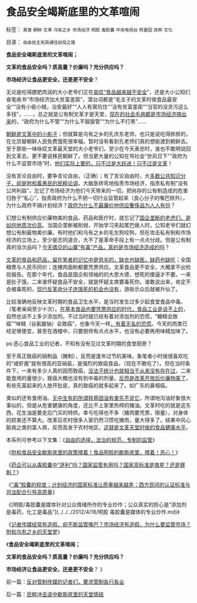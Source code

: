 # 食品安全竭斯底里的文革喧闹

标签： `美食` `朝鲜` `文革` `乌有之乡` `市场经济` `明胶` `毒胶囊` `中央电视台` `转基因` `民粹` `文化` 

目录： `自由民主宪政通往奴役之路`

**食品安全竭斯底里的文革喧闹；**

**文革的食品安全吗？质高量？价廉吗？充分供应吗？**

**市场经济让食品更安全，还是更不安全**？

无论是吃得膘肥肉润的大小老爷们正在[哀叹“食品越来越不安全](../../../2011/6/10/极度恐慌!水，空气，可口可乐……有毒？.md)”，还是大小公知们奋笔疾书“市场经济加大贫富差距”，潜台词都是“毛主子的文革时侯食品最安全”“没有小偷小贼，治安最好”“人人有窝坑住”“没有贫富差距”“当官的没贪污这么多钱”，……，总之就是公有制文革才是天堂，[现在的社会毛病都是市场经济搞出来](../../../2011/6/9/极度恐慌：监管让食品越来越不安全.md)的，“政府为什么不管”“为什么不狠狠管”“为什么不打黑”……

[朝鲜是文革中的小影子](../../../2009/6/3/朝鲜是个天堂，衣食住行减肥死都免费.md)；但就算是乌有之乡的孔庆东老师，也只是说吃得胖胖的，在北京替朝鲜人民免费饿死很幸福，暂时没有看到孔老师们真的想偷渡到朝鲜去。至于那些一味咏叹文革最天堂的大小老爷们，至少在今天表忠时，谁也不敢明说回到文革去，更不要说移民朝鲜了。但当更大量的公知在骂社会“世风日下”“政府为什么不监管市场”时，[他们实际上要的，只不过是大跃进！只不过是文革](../../../2012/4/9/文革为什么难以避免而且必须疯狂？.md)！

没有言论自由时，要争言论自由，（正确）；有了言论自由时，大[多数公共知识分子，却是附和着愚民的民粹论调](../../../2012/3/30/国产公知普遍愚昧，仅有“改变”的共识；.md)，大脑急转弯地指责市场经济，指责私有制“没有公共利益”，忘记了市场经济为他们今天带来的一切，把尚存的公有制造成的危害归咎于“私心”，指责政府为什么不把一切行业监管起来（良心分子的嘴巴除外），为什么政府不搞计划经济？[政府为什么不最廉价地供应奢侈品为人人有份](../../../2011/6/11/消费者不能保护自已吗？监管必不可少吗？.md)？

幻想公有制供应价廉物美的食品、药品和医疗时，就忘记了[国企垄断的老虎们，是如何地质次价高](../../../2010/9/25/国企垄断的房老虎会价廉物美吗？.md)。当国企垄断被削弱，开始学习夹起尾巴做人时，公知老爷们就幻想公有制最物美价廉。有时他们和乌有之乡的毛左狗咬狗，但在攻击私有制和市场经济的立场上，至少是志同道合，大不了是革命手段上有一点点分歧。但是公有制真的没次品吗？[今天偶见的山寨“有毒”产品，真的是市场经济造成的吗](../../../2010/2/1/三聚氰胺事件反思公有制.md)？

[文革的食品和药品，留在笔者的记忆中是低劣的，缺衣也缺医，缺药也缺吃](../../../2009/8/4/免费减肥的苏联人民非常有钱.md)；全国粮票与人民币同价；连猪肉面粉都要凭票供应。文革食品更不安全，大概拿不出检验报告。在那个年代，食品是国企和领袖的的大恩大德，想死的傻逼才不要。一来是肚子饿，二来谁怀疑食品不安全，就是怀疑主席要毒死你。谁敢说出来，肯定不会被毒死的，[现行反革命分子连饿死的机会也没有](../../../2012/4/9/被残杀的亲人，被灭绝的人性.md)，游街示众后就被升仙了。

比较准确地反映文革时期的食品卫生水平，是当时发生过多少起食堂食品中毒。（笔者亲闻至少十次）。[在基本食品也要凭票供应的时代，食品工业是谈不上的](../../../2011/6/11/监管越严,越是质次价高.md)，自然也谈不上多少添加剂。不过当时就已经有着对添加剂的恐慌，“糖精会致癌”“味精（谷氨酸钠）会致癌”，也象今天一样[，有着无名的恐慌](../../../2011/6/11/消费者不能保护自已吗？监管必不可少吗？.md)。今天的肉类已经足够便宜，甚至在酒楼中，只要厨师有点点水平，也没有必要再用味精加味了。

ps:恶心食品工业的记者，不知有没有见过文革时期的食堂厨房？

至于真正致癌的硝制品（腌制），反而是逢年过节的美味。象笔者小时侯很喜欢吃的“咸虾酱”就有很高的亚硝盐，是强烈的致癌食品，（现在不敢吃了）。但在当时条件下，一来有多少人真的因而致癌，[没法子统计也就相当于从来没有存在过](../../../2011/6/18/食品安全无端恐慌是社会最大危机.md)，二来能食用的量很少，致癌大概也没有到中毒的剂量。[反而是改革开放后价廉物美了](../../../2011/6/18/食品安全有成本，不可以无限索求.md)，有些先富起来的人放开肚皮，真的致癌的就多起来了。如广东的鼻咽癌。

类似的还有食用油。[无中生有的所谓转基因油有害先不说它](../../../2011/6/13/转基因禁入侵犯了消费者的人权.md)，所谓地沟油好象很大事似的，但是从危害健康的角度，还比不上家里热榨的猪油。文革时吃的就是这东西，花生油是要走后门买的特供。幸亏吃得也不多（猪肉要凭票，限量），对身体的损害还不算大。改革后农村很多人家仍然习惯吃猪肉，量大得多了。结果中风心脏病之类的富人病，反而高发于农村地区。[这就是文革天堂时侯的食品健康水平](../../../2011/6/13/食品安全道德化的竭斯底里.md)。

本系列可参考以下文集：《[自由的选择，法治的规范，专制的监管](../../../2011/7/16/自由的选择，法治的规范，专制的监管.md)》

《[附和食品安全歇斯底里的政策撑着！食品明胶的歇斯底里，撑着！恶心！](../../../2012/4/10/附和食品安全歇斯底里的民粹，撑着！恶心！.md)》

《[药企可以从毒胶囊中“逐利”吗？国家监管有用吗？国家高标准是救星？还是罪魁？](../../../2012/4/18/药企可以从毒胶囊中“逐利”吗？.md)》

《[“毒”胶囊的程度；计划经济的国家标准让质量越来越差；西方民间的认证标准与司法配合引导高质量](../../../2012/4/18/药企可以从毒胶囊中“逐利”吗？.md)》

《[明胶/毒胶囊是媒体针对公众情绪所作的专业炒作；公众真实的担心是“添加剂是毒药，化工是毒品”](../../../2012/4/18/明胶 毒胶囊是媒体的专业炒作.md)》

《[记者传媒经常有造假，却不能监管嘴巴？市场经济有造假，为什么要监管市场？附和乌有之乡的天堂梦](../../../2012/4/19/反对管制传媒的记者们，要求管制各行各业.md)》

《**食品安全竭斯底里的文革喧闹；**

**文革的食品安全吗？质高量？价廉吗？充分供应吗？**

**市场经济让食品更安全，还是更不安全**？ 》

前一篇：[反对管制传媒的记者们，要求管制各行各业](../../../2012/4/19/反对管制传媒的记者们，要求管制各行各业.md)

后一篇：[民粹冲击波中歇斯底里的天堂情结](../../../2012/4/19/民粹冲击波中歇斯底里的天堂情结.md)